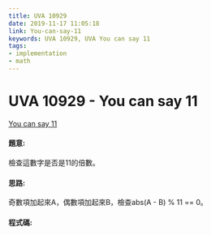 ```yaml
---
title: UVA 10929
date: 2019-11-17 11:05:18
link: You-can-say-11
keywords: UVA 10929, UVA You can say 11
tags:
- implementation
- math
---
```

# UVA 10929 - You can say 11
[You can say 11](https://onlinejudge.org/external/109/10929.pdf)


#### 題意:
檢查這數字是否是11的倍數。
<!-- more -->
#### 思路:
奇數項加起來A，偶數項加起來B，檢查abs(A - B) % 11 == 0。

#### 程式碼:
<script src="https://gist.github.com/Daviswww/0f1f31a49fd5a25ee5e9988f57ee4910.js"></script>